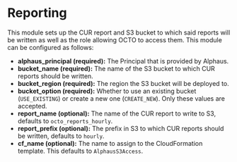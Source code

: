 # Reporting
This module sets up the CUR report and S3 bucket to which said reports will be written as well as the role allowing OCTO to access them. This module can be configured as follows:

- **alphaus_principal (required):** The Principal that is provided by Alphaus.
- **bucket_name (required):** The name of the S3 bucket to which CUR reports should be written.
- **bucket_region (required):** The region the S3 bucket will be deployed to.
- **bucket_option (required):** Whether to use an existing bucket (`USE_EXISTING`) or create a new one (`CREATE_NEW`). Only these values are accepted.
- **report_name (optional):** The name of the CUR report to write to S3, defaults to `octo_reports_hourly`.
- **report_prefix (optional):** The prefix in S3 to which CUR reports should be written, defaults to `hourly`.
- **cf_name (optional):** The name to assign to the CloudFormation template. This defaults to `AlphausS3Access`.
